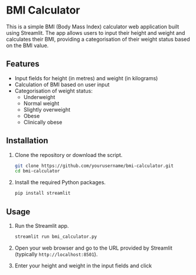 # BMI Calculator

This is a simple BMI (Body Mass Index) calculator web application built using Streamlit. The app allows users to input their height and weight and calculates their BMI, providing a categorisation of their weight status based on the BMI value.

## Features

- Input fields for height (in metres) and weight (in kilograms)
- Calculation of BMI based on user input
- Categorisation of weight status:
  - Underweight
  - Normal weight
  - Slightly overweight
  - Obese
  - Clinically obese

## Installation

1. Clone the repository or download the script.

    ```sh
    git clone https://github.com/yourusername/bmi-calculator.git
    cd bmi-calculator
    ```

2. Install the required Python packages.

    ```sh
    pip install streamlit
    ```

## Usage

1. Run the Streamlit app.

    ```sh
    streamlit run bmi_calculator.py
    ```

2. Open your web browser and go to the URL provided by Streamlit (typically `http://localhost:8501`).

3. Enter your height and weight in the input fields and click

